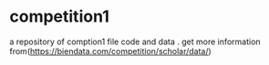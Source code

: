 # competition1
a repository of comption1 file code and data . get more information from(https://biendata.com/competition/scholar/data/)
